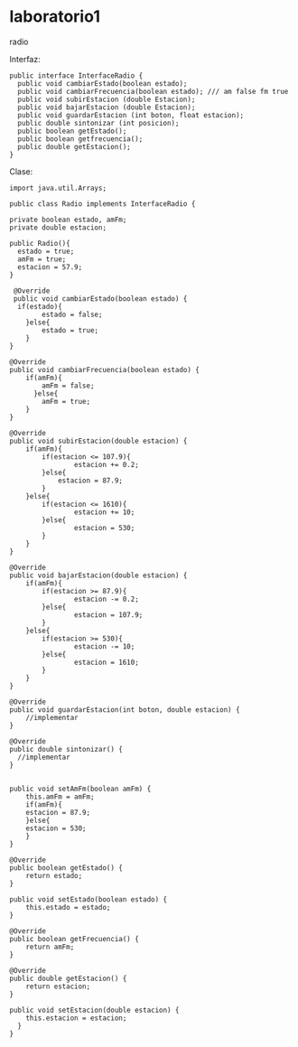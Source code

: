laboratorio1
============

radio


Interfaz:


    public interface InterfaceRadio {
      public void cambiarEstado(boolean estado);
      public void cambiarFrecuencia(boolean estado); /// am false fm true
      public void subirEstacion (double Estacion);
      public void bajarEstacion (double Estacion);
      public void guardarEstacion (int boton, float estacion);
      public double sintonizar (int posicion);
      public boolean getEstado();
      public boolean getfrecuencia();
      public double getEstacion();
    }


Clase:

    import java.util.Arrays;

    public class Radio implements InterfaceRadio {
    
    private boolean estado, amFm;
    private double estacion;
	
    public Radio(){
      estado = true;
      amFm = true;
      estacion = 57.9;
    }
    
     @Override
     public void cambiarEstado(boolean estado) {
      if(estado){
            estado = false;
    	}else{
            estado = true;
	    }	
    }
    
    @Override
    public void cambiarFrecuencia(boolean estado) {
        if(amFm){
            amFm = false;
	      }else{
            amFm = true;
      	}
    }
    
    @Override
    public void subirEstacion(double estacion) {
        if(amFm){
            if(estacion <= 107.9){
	            	estacion += 0.2;
            }else{
                estacion = 87.9;
            }
        }else{
            if(estacion <= 1610){
		            estacion += 10;
            }else{
	            	estacion = 530;
            }
        }
    }

    @Override
    public void bajarEstacion(double estacion) {
        if(amFm){
            if(estacion >= 87.9){
	            	estacion -= 0.2;
            }else{
		            estacion = 107.9;
            }
        }else{
            if(estacion >= 530){
		            estacion -= 10;
            }else{
	            	estacion = 1610;
            }
        }
    }

    @Override
    public void guardarEstacion(int boton, double estacion) {
        //implementar
    }

    @Override
    public double sintonizar() {
      //implementar    
    }

    
    public void setAmFm(boolean amFm) {
	    this.amFm = amFm;
	    if(amFm){
        estacion = 87.9;
	    }else{
        estacion = 530;
	    }
    }
    
    @Override
    public boolean getEstado() {
        return estado;
    }
    
    public void setEstado(boolean estado) {
    	this.estado = estado;
    }
    
    @Override
    public boolean getFrecuencia() {
        return amFm;
    }
    
    @Override
    public double getEstacion() {
        return estacion;
    }
   
    public void setEstacion(double estacion) {
	    this.estacion = estacion;
	  }
    }

